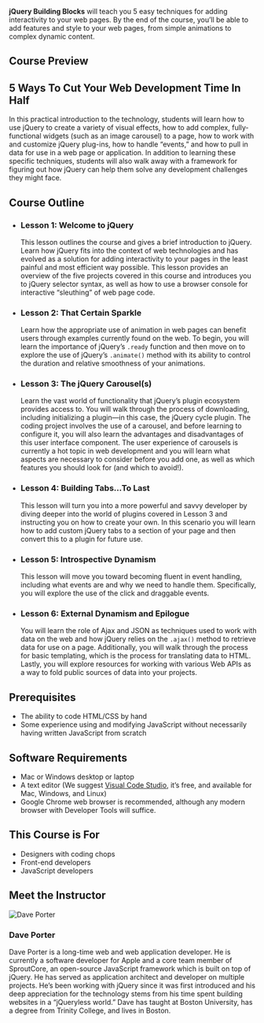 **jQuery Building Blocks** will teach you 5 easy techniques for adding interactivity to your web pages. By the end of the course, you’ll be able to add features and style to your web pages, from simple animations to complex dynamic content.

Course Preview
--------------

5 Ways To Cut Your Web Development Time In Half
-----------------------------------------------

In this practical introduction to the technology, students will learn how to use jQuery to create a variety of visual effects, how to add complex, fully-functional widgets (such as an image carousel) to a page, how to work with and customize jQuery plug-ins, how to handle “events,” and how to pull in data for use in a web page or application. In addition to learning these specific techniques, students will also walk away with a framework for figuring out how jQuery can help them solve any development challenges they might face.

Course Outline
--------------

*   ### Lesson 1: Welcome to jQuery
    
    This lesson outlines the course and gives a brief introduction to jQuery. Learn how jQuery fits into the context of web technologies and has evolved as a solution for adding interactivity to your pages in the least painful and most efficient way possible. This lesson provides an overview of the five projects covered in this course and introduces you to jQuery selector syntax, as well as how to use a browser console for interactive “sleuthing” of web page code.
    
*   ### Lesson 2: That Certain Sparkle
    
    Learn how the appropriate use of animation in web pages can benefit users through examples currently found on the web. To begin, you will learn the importance of jQuery’s `.ready` function and then move on to explore the use of jQuery’s `.animate()` method with its ability to control the duration and relative smoothness of your animations.
    
*   ### Lesson 3: The jQuery Carousel(s)
    
    Learn the vast world of functionality that jQuery’s plugin ecosystem provides access to. You will walk through the process of downloading, including initializing a plugin—in this case, the jQuery cycle plugin. The coding project involves the use of a carousel, and before learning to configure it, you will also learn the advantages and disadvantages of this user interface component. The user experience of carousels is currently a hot topic in web development and you will learn what aspects are necessary to consider before you add one, as well as which features you should look for (and which to avoid!).
    
*   ### Lesson 4: Building Tabs…To Last
    
    This lesson will turn you into a more powerful and savvy developer by diving deeper into the world of plugins covered in Lesson 3 and instructing you on how to create your own. In this scenario you will learn how to add custom jQuery tabs to a section of your page and then convert this to a plugin for future use.
    
*   ### Lesson 5: Introspective Dynamism
    
    This lesson will move you toward becoming fluent in event handling, including what events are and why we need to handle them. Specifically, you will explore the use of the click and draggable events.
    
*   ### Lesson 6: External Dynamism and Epilogue
    
    You will learn the role of Ajax and JSON as techniques used to work with data on the web and how jQuery relies on the `.ajax()` method to retrieve data for use on a page. Additionally, you will walk through the process for basic templating, which is the process for translating data to HTML. Lastly, you will explore resources for working with various Web APIs as a way to fold public sources of data into your projects.
    

Prerequisites
-------------

*   The ability to code HTML/CSS by hand
*   Some experience using and modifying JavaScript without necessarily having written JavaScript from scratch

Software Requirements
---------------------

*   Mac or Windows desktop or laptop
*   A text editor (We suggest [Visual Code Studio](https://code.visualstudio.com), it’s free, and available for Mac, Windows, and Linux)
*   Google Chrome web browser is recommended, although any modern browser with Developer Tools will suffice.

This Course is For
------------------

*   Designers with coding chops
*   Front-end developers
*   JavaScript developers

Meet the Instructor
-------------------

![Dave Porter](/assets/courseware/v1/0cd3b5ce4cca2dc3950a18ed1a0978e6/c4x/GYM/102/asset/daveporter.jpg)

### Dave Porter

Dave Porter is a long-time web and web application developer. He is currently a software developer for Apple and a core team member of SproutCore, an open-source JavaScript framework which is built on top of jQuery. He has served as application architect and developer on multiple projects. He’s been working with jQuery since it was first introduced and his deep appreciation for the technology stems from his time spent building websites in a “jQueryless world.” Dave has taught at Boston University, has a degree from Trinity College, and lives in Boston.
